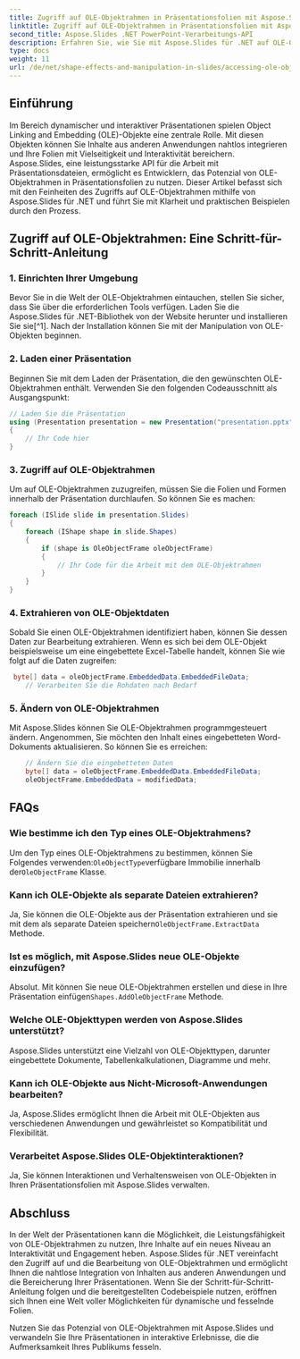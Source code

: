 ```yaml
---
title: Zugriff auf OLE-Objektrahmen in Präsentationsfolien mit Aspose.Slides
linktitle: Zugriff auf OLE-Objektrahmen in Präsentationsfolien mit Aspose.Slides
second_title: Aspose.Slides .NET PowerPoint-Verarbeitungs-API
description: Erfahren Sie, wie Sie mit Aspose.Slides für .NET auf OLE-Objektrahmen in Präsentationsfolien zugreifen und diese bearbeiten. Erweitern Sie Ihre Folienverarbeitungsfähigkeiten mit Schritt-für-Schritt-Anleitungen und praktischen Codebeispielen.
type: docs
weight: 11
url: /de/net/shape-effects-and-manipulation-in-slides/accessing-ole-object-frames/
---
```


## Einführung

Im Bereich dynamischer und interaktiver Präsentationen spielen Object Linking and Embedding (OLE)-Objekte eine zentrale Rolle. Mit diesen Objekten können Sie Inhalte aus anderen Anwendungen nahtlos integrieren und Ihre Folien mit Vielseitigkeit und Interaktivität bereichern. Aspose.Slides, eine leistungsstarke API für die Arbeit mit Präsentationsdateien, ermöglicht es Entwicklern, das Potenzial von OLE-Objektrahmen in Präsentationsfolien zu nutzen. Dieser Artikel befasst sich mit den Feinheiten des Zugriffs auf OLE-Objektrahmen mithilfe von Aspose.Slides für .NET und führt Sie mit Klarheit und praktischen Beispielen durch den Prozess.

## Zugriff auf OLE-Objektrahmen: Eine Schritt-für-Schritt-Anleitung

### 1. Einrichten Ihrer Umgebung

Bevor Sie in die Welt der OLE-Objektrahmen eintauchen, stellen Sie sicher, dass Sie über die erforderlichen Tools verfügen. Laden Sie die Aspose.Slides für .NET-Bibliothek von der Website herunter und installieren Sie sie[^1]. Nach der Installation können Sie mit der Manipulation von OLE-Objekten beginnen.

### 2. Laden einer Präsentation

Beginnen Sie mit dem Laden der Präsentation, die den gewünschten OLE-Objektrahmen enthält. Verwenden Sie den folgenden Codeausschnitt als Ausgangspunkt:

```csharp
// Laden Sie die Präsentation
using (Presentation presentation = new Presentation("presentation.pptx"))
{
    // Ihr Code hier
}
```

### 3. Zugriff auf OLE-Objektrahmen

Um auf OLE-Objektrahmen zuzugreifen, müssen Sie die Folien und Formen innerhalb der Präsentation durchlaufen. So können Sie es machen:

```csharp
foreach (ISlide slide in presentation.Slides)
{
    foreach (IShape shape in slide.Shapes)
    {
        if (shape is OleObjectFrame oleObjectFrame)
        {
            // Ihr Code für die Arbeit mit dem OLE-Objektrahmen
        }
    }
}
```

### 4. Extrahieren von OLE-Objektdaten

Sobald Sie einen OLE-Objektrahmen identifiziert haben, können Sie dessen Daten zur Bearbeitung extrahieren. Wenn es sich bei dem OLE-Objekt beispielsweise um eine eingebettete Excel-Tabelle handelt, können Sie wie folgt auf die Daten zugreifen:

```csharp
 byte[] data = oleObjectFrame.EmbeddedData.EmbeddedFileData;
    // Verarbeiten Sie die Rohdaten nach Bedarf

```

### 5. Ändern von OLE-Objektrahmen

Mit Aspose.Slides können Sie OLE-Objektrahmen programmgesteuert ändern. Angenommen, Sie möchten den Inhalt eines eingebetteten Word-Dokuments aktualisieren. So können Sie es erreichen:

```csharp
    // Ändern Sie die eingebetteten Daten
	byte[] data = oleObjectFrame.EmbeddedData.EmbeddedFileData;
    oleObjectFrame.EmbeddedData = modifiedData;

```

## FAQs

### Wie bestimme ich den Typ eines OLE-Objektrahmens?

 Um den Typ eines OLE-Objektrahmens zu bestimmen, können Sie Folgendes verwenden:`OleObjectType`verfügbare Immobilie innerhalb der`OleObjectFrame` Klasse.

### Kann ich OLE-Objekte als separate Dateien extrahieren?

 Ja, Sie können die OLE-Objekte aus der Präsentation extrahieren und sie mit dem als separate Dateien speichern`OleObjectFrame.ExtractData` Methode.

### Ist es möglich, mit Aspose.Slides neue OLE-Objekte einzufügen?

 Absolut. Mit können Sie neue OLE-Objektrahmen erstellen und diese in Ihre Präsentation einfügen`Shapes.AddOleObjectFrame` Methode.

### Welche OLE-Objekttypen werden von Aspose.Slides unterstützt?

Aspose.Slides unterstützt eine Vielzahl von OLE-Objekttypen, darunter eingebettete Dokumente, Tabellenkalkulationen, Diagramme und mehr.

### Kann ich OLE-Objekte aus Nicht-Microsoft-Anwendungen bearbeiten?

Ja, Aspose.Slides ermöglicht Ihnen die Arbeit mit OLE-Objekten aus verschiedenen Anwendungen und gewährleistet so Kompatibilität und Flexibilität.

### Verarbeitet Aspose.Slides OLE-Objektinteraktionen?

Ja, Sie können Interaktionen und Verhaltensweisen von OLE-Objekten in Ihren Präsentationsfolien mit Aspose.Slides verwalten.

## Abschluss

In der Welt der Präsentationen kann die Möglichkeit, die Leistungsfähigkeit von OLE-Objektrahmen zu nutzen, Ihre Inhalte auf ein neues Niveau an Interaktivität und Engagement heben. Aspose.Slides für .NET vereinfacht den Zugriff auf und die Bearbeitung von OLE-Objektrahmen und ermöglicht Ihnen die nahtlose Integration von Inhalten aus anderen Anwendungen und die Bereicherung Ihrer Präsentationen. Wenn Sie der Schritt-für-Schritt-Anleitung folgen und die bereitgestellten Codebeispiele nutzen, eröffnen sich Ihnen eine Welt voller Möglichkeiten für dynamische und fesselnde Folien.

Nutzen Sie das Potenzial von OLE-Objektrahmen mit Aspose.Slides und verwandeln Sie Ihre Präsentationen in interaktive Erlebnisse, die die Aufmerksamkeit Ihres Publikums fesseln.
